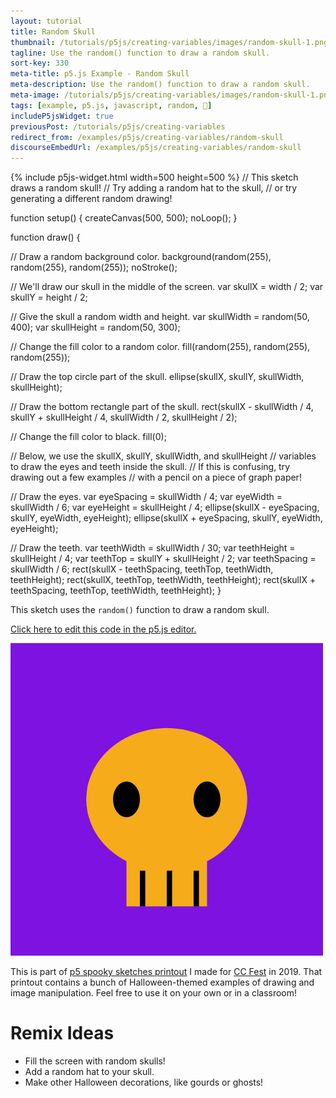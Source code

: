 ```yaml
---
layout: tutorial
title: Random Skull
thumbnail: /tutorials/p5js/creating-variables/images/random-skull-1.png
tagline: Use the random() function to draw a random skull.
sort-key: 330
meta-title: p5.js Example - Random Skull
meta-description: Use the random() function to draw a random skull.
meta-image: /tutorials/p5js/creating-variables/images/random-skull-1.png
tags: [example, p5.js, javascript, random, 🎃]
includeP5jsWidget: true
previousPost: /tutorials/p5js/creating-variables
redirect_from: /examples/p5js/creating-variables/random-skull
discourseEmbedUrl: /examples/p5js/creating-variables/random-skull
---
```


{% include p5js-widget.html width=500 height=500 %}
// This sketch draws a random skull!
// Try adding a random hat to the skull,
// or try generating a different random drawing!

function setup() {
  createCanvas(500, 500);
  noLoop();
}

function draw() {

  // Draw a random background color.
  background(random(255), random(255), random(255));
  noStroke();

  // We'll draw our skull in the middle of the screen.
  var skullX = width / 2;
  var skullY = height / 2;

  // Give the skull a random width and height.
  var skullWidth = random(50, 400);
  var skullHeight = random(50, 300);

  // Change the fill color to a random color.
  fill(random(255), random(255), random(255));

  // Draw the top circle part of the skull.
  ellipse(skullX, skullY, skullWidth, skullHeight);

  // Draw the bottom rectangle part of the skull.
  rect(skullX - skullWidth / 4,
    skullY + skullHeight / 4,
    skullWidth / 2,
    skullHeight / 2);

  // Change the fill color to black.
  fill(0);

  // Below, we use the skullX, skullY, skullWidth, and skullHeight
  // variables to draw the eyes and teeth inside the skull.
  // If this is confusing, try drawing out a few examples
  // with a pencil on a piece of graph paper!

  // Draw the eyes.
  var eyeSpacing = skullWidth / 4;
  var eyeWidth = skullWidth / 6;
  var eyeHeight = skullHeight / 4;
  ellipse(skullX - eyeSpacing,
    skullY,
    eyeWidth,
    eyeHeight);
  ellipse(skullX + eyeSpacing,
    skullY,
    eyeWidth,
    eyeHeight);

  // Draw the teeth.
  var teethWidth = skullWidth / 30;
  var teethHeight = skullHeight / 4;
  var teethTop = skullY + skullHeight / 2;
  var teethSpacing = skullWidth / 6;
  rect(skullX - teethSpacing,
    teethTop,
    teethWidth,
    teethHeight);
  rect(skullX,
    teethTop,
    teethWidth,
    teethHeight);
  rect(skullX + teethSpacing,
    teethTop,
    teethWidth,
    teethHeight);
}
</script>

This sketch uses the `random()` function to draw a random skull.

[Click here to edit this code in the p5.js editor.](https://editor.p5js.org/KevinWorkman/sketches/KUQZggYc4)

![random pumpkins](/tutorials/p5js/creating-variables/images/random-skull-2.gif)

This is part of [p5 spooky sketches printout](http://tinyurl.com/p5-spooky-sketches) I made for [CC Fest](http://ccfest.rocks/) in 2019. That printout contains a bunch of Halloween-themed examples of drawing and image manipulation. Feel free to use it on your own or in a classroom!

# Remix Ideas

- Fill the screen with random skulls!
- Add a random hat to your skull.
- Make other Halloween decorations, like gourds or ghosts!
